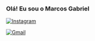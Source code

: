 ### Olá! Eu sou o Marcos Gabriel

[![Instagram](https://img.shields.io/badge/Instagram-E4405F?style=for-the-badge&logo=instagram&logoColor=white)](https://www.instagram.com/mxrqiim/)

[![Gmail](https://img.shields.io/badge/Gmail-D14836?style=for-the-badge&logo=gmail&logoColor=white)](marcosindev@gmail.com)



